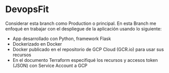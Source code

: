 # DevopsFit
Considerar esta branch como Production o principal. 
En esta Branch me enfoqué en trabajar con el despliegue de la aplicación usando lo siguiente:
- App desarrollado con Python, framework Flask
- Dockerizado en Docker
- Docker publicado en el repositorio de GCP Cloud (GCR.io) para usar sus recursos
- En el documento Terraform especifiqué los recursos y accesos token (JSON) con Service Account a GCP

